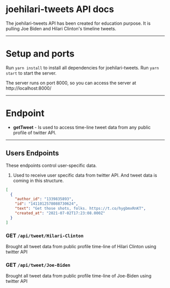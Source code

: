 # joehilari-tweets API docs

The joehilari-tweets API has been created for education purpose. It is pulling Joe Biden and Hilari Clinton's timeline tweets.

---

# Setup and ports

Run `yarn install` to install all dependencies for joehilari-tweets.
Run `yarn start` to start the server.

The server runs on port 8000, so you can access the server at http://localhost:8000/

---

# Endpoint

- **getTweet** - Is used to access time-line tweet data from any public profile of twitter API.

---

## Users Endpoints

These endpoints control user-specific data.

1. Used to receive user specific data from twitter API. And tweet data is coming in this structure.

```json
[
  {
    "author_id": "1339835893",
    "id": "1411012578088730624",
    "text": "Get those shots, folks. https://t.co/hygbmxRnKT",
    "created_at": "2021-07-02T17:23:08.000Z"
  }
]
```

### GET `/api/tweet/Hilari-Clinton`

Brought all tweet data from public profile time-line of Hilari Clinton using twitter API

### GET `/api/tweet/Joe-Biden`

Brought all tweet data from public profile time-line of Joe-Biden using twitter API
